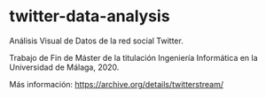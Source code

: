 # twitter-data-analysis

Análisis Visual de Datos de la red social Twitter.

Trabajo de Fin de Máster de la titulación Ingeniería Informática en la Universidad de Málaga, 2020.

Más información: https://archive.org/details/twitterstream/
